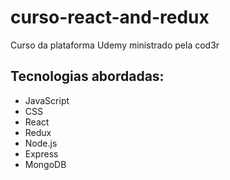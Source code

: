 # curso-react-and-redux
Curso da plataforma Udemy ministrado pela cod3r

## Tecnologias abordadas:

 - JavaScript
 - CSS
 - React
 - Redux 
 - Node.js
 - Express 
 - MongoDB
